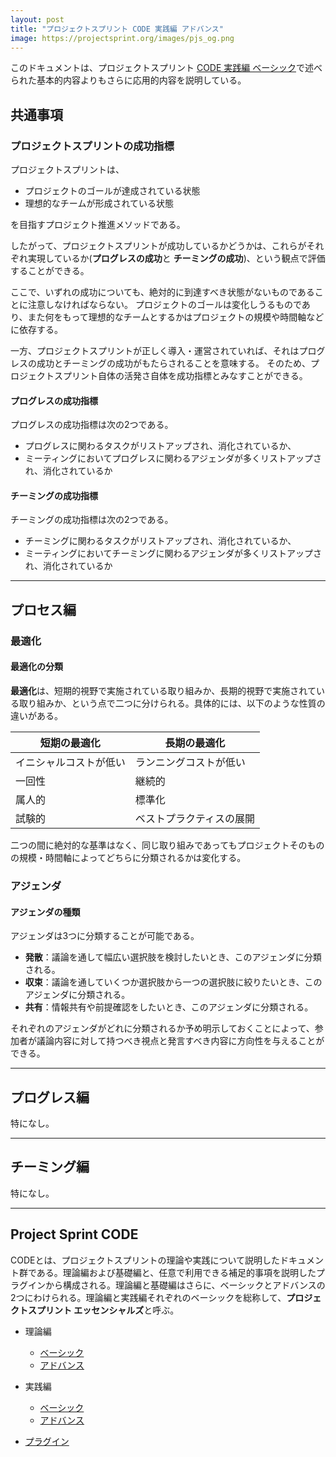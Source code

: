 ```yaml
---
layout: post
title: "プロジェクトスプリント CODE 実践編 アドバンス"
image: https://projectsprint.org/images/pjs_og.png
---
```


このドキュメントは、プロジェクトスプリント [CODE 実践編 ベーシック](../practice/basic.md)で述べられた基本的内容よりもさらに応用的内容を説明している。

## 共通事項


### プロジェクトスプリントの成功指標

プロジェクトスプリントは、

* プロジェクトのゴールが達成されている状態
* 理想的なチームが形成されている状態

を目指すプロジェクト推進メソッドである。

したがって、プロジェクトスプリントが成功しているかどうかは、これらがそれぞれ実現しているか(**プログレスの成功**と **チーミングの成功**)、という観点で評価することができる。

ここで、いずれの成功についても、絶対的に到達すべき状態がないものであることに注意しなければならない。
プロジェクトのゴールは変化しうるものであり、また何をもって理想的なチームとするかはプロジェクトの規模や時間軸などに依存する。

一方、プロジェクトスプリントが正しく導入・運営されていれば、それはプログレスの成功とチーミングの成功がもたらされることを意味する。
そのため、プロジェクトスプリント自体の活発さ自体を成功指標とみなすことができる。

#### プログレスの成功指標

プログレスの成功指標は次の2つである。

* プログレスに関わるタスクがリストアップされ、消化されているか、
* ミーティングにおいてプログレスに関わるアジェンダが多くリストアップされ、消化されているか

#### チーミングの成功指標

チーミングの成功指標は次の2つである。

* チーミングに関わるタスクがリストアップされ、消化されているか、
* ミーティングにおいてチーミングに関わるアジェンダが多くリストアップされ、消化されているか

---

## プロセス編

### 最適化
#### 最適化の分類

**最適化**は、短期的視野で実施されている取り組みか、長期的視野で実施されている取り組みか、という点で二つに分けられる。具体的には、以下のような性質の違いがある。

短期の最適化  | 長期の最適化
--|--
イニシャルコストが低い  | ランニングコストが低い
一回性  | 継続的
属人的  | 標準化
試験的  | ベストプラクティスの展開

二つの間に絶対的な基準はなく、同じ取り組みであってもプロジェクトそのものの規模・時間軸によってどちらに分類されるかは変化する。

### アジェンダ

#### アジェンダの種類
アジェンダは3つに分類することが可能である。

* **発散**：議論を通して幅広い選択肢を検討したいとき、このアジェンダに分類される。
* **収束**：議論を通していくつか選択肢から一つの選択肢に絞りたいとき、このアジェンダに分類される。
* **共有**：情報共有や前提確認をしたいとき、このアジェンダに分類される。

それぞれのアジェンダがどれに分類されるか予め明示しておくことによって、参加者が議論内容に対して持つべき視点と発言すべき内容に方向性を与えることができる。

---
## プログレス編

特になし。

---

## チーミング編

特になし。


---

## Project Sprint CODE

CODEとは、プロジェクトスプリントの理論や実践について説明したドキュメント群である。理論編および基礎編と、任意で利用できる補足的事項を説明したプラグインから構成される。理論編と基礎編はさらに、ベーシックとアドバンスの2つにわけられる。理論編と実践編それぞれのベーシックを総称して、**プロジェクトスプリント エッセンシャルズ**と呼ぶ。

* 理論編
  - [ベーシック](../theory/basic.md)
  - [アドバンス](../theory/advance.md)

* 実践編
  - [ベーシック](../practice/basic.md)
  - [アドバンス](../practice/advance.md)

* [プラグイン](../plug-in/index.md)
